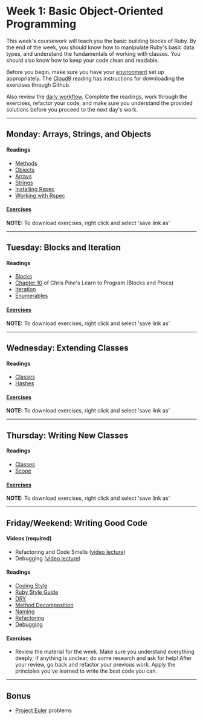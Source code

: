 # Week 1: Basic Object-Oriented Programming

This week's coursework will teach you the basic building blocks of Ruby.
By the end of the week, you should know how to manipulate Ruby's basic
data types, and understand the fundamentals of working with classes. You
should also know how to keep your code clean and readable.

Before you begin, make sure you have your [environment][environment]
set up appropriately. The [Cloud9][c9] reading has instructions for
downloading the exercises through Github.

Also review the [daily workflow][workflow]. Complete the readings, work
through the exercises, refactor your code, and make sure you understand
the provided solutions before you proceed to the next day's work.

[workflow]: ./../workflow.md
[c9]: ./../cloud9
[environment]: ./../w0/environment-setup.md

---

## Monday: Arrays, Strings, and Objects

#### Readings
- [Methods](readings/methods.md)
- [Objects](readings/objects.md)
- [Arrays](readings/arrays.md)
- [Strings](readings/strings.md)
- [Installing Rspec](readings/installing_rspec.md)
- [Working with Rspec](readings/running_rspec.md)

#### [Exercises](exercises/w1d1.zip)

**NOTE:** To download exercises, right click and select 'save link as'

---

## Tuesday: Blocks and Iteration

#### Readings
- [Blocks](readings/blocks.md)
- [Chapter 10][pine10] of Chris Pine's Learn to Program (Blocks and Procs)
- [Iteration](readings/iteration.md)
- [Enumerables](readings/enumerable.md)

[pine10]: https://pine.fm/LearnToProgram/chap_10.html

#### [Exercises](exercises/w1d2.zip)

**NOTE:** To download exercises, right click and select 'save link as'

---

## Wednesday: Extending Classes

#### Readings
- [Classes](readings/class-i.md)
- [Hashes](readings/hash.md)

#### [Exercises](exercises/w1d3.zip)

**NOTE:** To download exercises, right click and select 'save link as'

---

## Thursday: Writing New Classes

#### Readings
- [Classes](readings/class-ii.md)
- [Scope](readings/scope.md)

#### [Exercises](exercises/w1d4.zip)

**NOTE:** To download exercises, right click and select 'save link as'

---

## Friday/Weekend: Writing Good Code

#### Videos (required)
- Refactoring and Code Smells ([video lecture][refactoring-video])
- Debugging ([video lecture][debugging-video])

[refactoring-video]: https://www.youtube.com/watch?v=DC-pQPq0acs
[debugging-video]: https://vimeo.com/129370279

#### Readings
- [Coding Style](readings/coding-style.md)
- [Ruby Style Guide][ruby-styleguide]
- [DRY](readings/dry.md)
- [Method Decomposition](readings/method-decomposition.md)
- [Naming](readings/naming.md)
- [Refactoring](readings/refactoring.md)
- [Debugging](readings/debugger.md)

[ruby-styleguide]: https://github.com/styleguide/ruby

#### Exercises
- Review the material for the week. Make sure you understand everything
  deeply; if anything is unclear, do some research and ask for help!
  After your review, go back and refactor your previous work. Apply the
  principles you've learned to write the best code you can.

---

## Bonus
- [Project Euler][project-euler] problems

[project-euler]: http://projecteuler.net/
